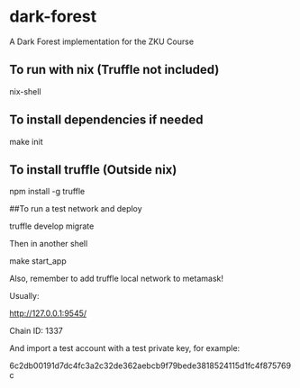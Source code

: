 # dark-forest
A Dark Forest implementation for the ZKU Course

## To run with nix (Truffle not included)

nix-shell

## To install dependencies if needed

make init

## To install truffle (Outside nix)

npm install -g truffle

##To run a test network and deploy

truffle develop
migrate

Then in another shell

make start_app

Also, remember to add truffle local network to metamask!

Usually:

http://127.0.0.1:9545/

Chain ID: 1337

And import a test account with a test private key, for example:

6c2db00191d7dc4fc3a2c32de362aebcb9f79bede3818524115d1fc4f875769c